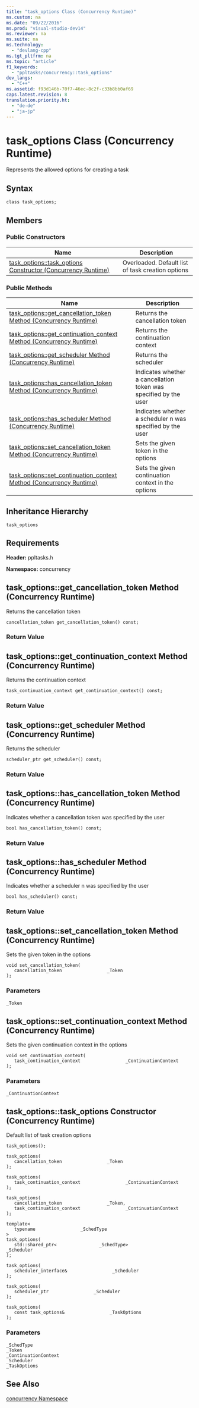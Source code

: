 ```yaml
---
title: "task_options Class (Concurrency Runtime)"
ms.custom: na
ms.date: "09/22/2016"
ms.prod: "visual-studio-dev14"
ms.reviewer: na
ms.suite: na
ms.technology: 
  - "devlang-cpp"
ms.tgt_pltfrm: na
ms.topic: "article"
f1_keywords: 
  - "ppltasks/concurrency::task_options"
dev_langs: 
  - "C++"
ms.assetid: f93d146b-70f7-46ec-8c2f-c33b8bb0af69
caps.latest.revision: 8
translation.priority.ht: 
  - "de-de"
  - "ja-jp"
---
```

# task_options Class (Concurrency Runtime)
Represents the allowed options for creating a task  
  
## Syntax  
  
```  
class task_options;  
```  
  
## Members  
  
### Public Constructors  
  
|Name|Description|  
|----------|-----------------|  
|[task_options::task_options Constructor (Concurrency Runtime)](#task_options__task_options_constructor__concurrency_runtime_)|Overloaded. Default list of task creation options|  
  
### Public Methods  
  
|Name|Description|  
|----------|-----------------|  
|[task_options::get_cancellation_token Method (Concurrency Runtime)](#task_options__get_cancellation_token_method__concurrency_runtime_)|Returns the cancellation token|  
|[task_options::get_continuation_context Method (Concurrency Runtime)](#task_options__get_continuation_context_method__concurrency_runtime_)|Returns the continuation context|  
|[task_options::get_scheduler Method (Concurrency Runtime)](#task_options__get_scheduler_method__concurrency_runtime_)|Returns the scheduler|  
|[task_options::has_cancellation_token Method (Concurrency Runtime)](#task_options__has_cancellation_token_method__concurrency_runtime_)|Indicates whether a cancellation token was specified by the user|  
|[task_options::has_scheduler Method (Concurrency Runtime)](#task_options__has_scheduler_method__concurrency_runtime_)|Indicates whether a scheduler n was specified by the user|  
|[task_options::set_cancellation_token Method (Concurrency Runtime)](#task_options__set_cancellation_token_method__concurrency_runtime_)|Sets the given token in the options|  
|[task_options::set_continuation_context Method (Concurrency Runtime)](#task_options__set_continuation_context_method__concurrency_runtime_)|Sets the given continuation context in the options|  
  
## Inheritance Hierarchy  
 `task_options`  
  
## Requirements  
 **Header:** ppltasks.h  
  
 **Namespace:** concurrency  
  
##  <a name="task_options__get_cancellation_token_method__concurrency_runtime_"></a>  task_options::get_cancellation_token Method (Concurrency Runtime)  
 Returns the cancellation token  
  
```  
cancellation_token get_cancellation_token() const;  
```  
  
### Return Value  
  
##  <a name="task_options__get_continuation_context_method__concurrency_runtime_"></a>  task_options::get_continuation_context Method (Concurrency Runtime)  
 Returns the continuation context  
  
```  
task_continuation_context get_continuation_context() const;  
```  
  
### Return Value  
  
##  <a name="task_options__get_scheduler_method__concurrency_runtime_"></a>  task_options::get_scheduler Method (Concurrency Runtime)  
 Returns the scheduler  
  
```  
scheduler_ptr get_scheduler() const;  
```  
  
### Return Value  
  
##  <a name="task_options__has_cancellation_token_method__concurrency_runtime_"></a>  task_options::has_cancellation_token Method (Concurrency Runtime)  
 Indicates whether a cancellation token was specified by the user  
  
```  
bool has_cancellation_token() const;  
```  
  
### Return Value  
  
##  <a name="task_options__has_scheduler_method__concurrency_runtime_"></a>  task_options::has_scheduler Method (Concurrency Runtime)  
 Indicates whether a scheduler n was specified by the user  
  
```  
bool has_scheduler() const;  
```  
  
### Return Value  
  
##  <a name="task_options__set_cancellation_token_method__concurrency_runtime_"></a>  task_options::set_cancellation_token Method (Concurrency Runtime)  
 Sets the given token in the options  
  
```  
void set_cancellation_token(  
   cancellation_token                 _Token  
);  
```  
  
### Parameters  
 `_Token`  
  
##  <a name="task_options__set_continuation_context_method__concurrency_runtime_"></a>  task_options::set_continuation_context Method (Concurrency Runtime)  
 Sets the given continuation context in the options  
  
```  
void set_continuation_context(  
   task_continuation_context                 _ContinuationContext  
);  
```  
  
### Parameters  
 `_ContinuationContext`  
  
##  <a name="task_options__task_options_constructor__concurrency_runtime_"></a>  task_options::task_options Constructor (Concurrency Runtime)  
 Default list of task creation options  
  
```  
task_options();  
  
task_options(  
   cancellation_token                 _Token  
);  
  
task_options(  
   task_continuation_context                 _ContinuationContext  
);  
  
task_options(  
   cancellation_token                 _Token,  
   task_continuation_context                 _ContinuationContext  
);  
  
template<  
   typename                 _SchedType  
>  
task_options(  
   std::shared_ptr<                _SchedType>                 _Scheduler  
);  
  
task_options(  
   scheduler_interface&                 _Scheduler  
);  
  
task_options(  
   scheduler_ptr                 _Scheduler  
);  
  
task_options(  
   const task_options&                 _TaskOptions  
);  
```  
  
### Parameters  
 `_SchedType`  
 `_Token`  
 `_ContinuationContext`  
 `_Scheduler`  
 `_TaskOptions`  
  
## See Also  
 [concurrency Namespace](../vs140/concurrency-namespace.md)